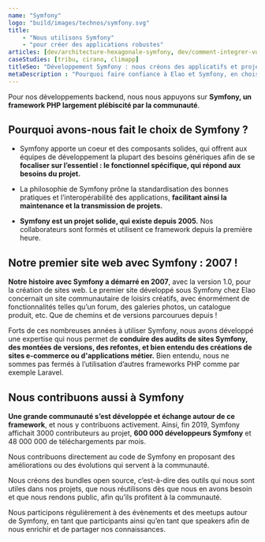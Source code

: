 ```yaml
---
name: "Symfony"
logo: "build/images/technos/symfony.svg"
title: 
    - "Nous utilisons Symfony" 
    - "pour créer des applications robustes"
articles: [dev/architecture-hexagonale-symfony, dev/comment-integrer-vue-js-application-symfony, dev/authentification-par-lien-magique]
caseStudies: [tribu, cirano, climapp]
titleSeo: "Développement Symfony : nous créons des applicatifs et projets web robustes et évolutifs 💪"
metaDescription : "Pourquoi faire confiance à Elao et Symfony, en choisir ce framework pour le développement de son logiciel ou application ? On vous dit tout 😎"
---
```


Pour nos développements backend, nous nous appuyons sur **Symfony, un framework PHP largement plébiscité par la communauté**.

## Pourquoi avons-nous fait le choix de Symfony ?

- Symfony apporte un coeur et des composants solides, qui offrent aux équipes de développement la plupart des besoins génériques afin de se **focaliser sur l’essentiel : le fonctionnel spécifique, qui répond aux besoins du projet.**

- La philosophie de Symfony prône la standardisation des bonnes pratiques et l’interopérabilité des applications, **facilitant ainsi la maintenance et la transmission de projets.**

- **Symfony est un projet solide, qui existe depuis 2005.** Nos collaborateurs sont formés et utilisent ce framework depuis la première heure.

## Notre premier site web avec Symfony : 2007 !

**Notre histoire avec Symfony a démarré en 2007**, avec la version 1.0, pour la création de sites web. Le premier site développé sous Symfony chez Elao concernait un site communautaire de loisirs créatifs, avec énormément de fonctionnalités telles qu’un forum, des galeries photos, un catalogue produit, etc. Que de chemins et de versions parcourues depuis !

Forts de ces nombreuses années à utiliser Symfony, nous avons développé une expertise qui nous permet de **conduire des audits de sites Symfony, des montées de versions, des refontes, et bien entendu des créations de sites e-commerce ou d'applications métier.** Bien entendu, nous ne sommes pas fermés à l’utilisation d’autres frameworks PHP comme par exemple Laravel.

## Nous contribuons aussi à Symfony

**Une grande communauté s’est développée et échange autour de ce framework**, et nous y contribuons activement. Ainsi, fin 2019, Symfony affichait 3000 contributeurs au projet, **600 000 développeurs Symfony** et 48 000 000 de téléchargements par mois.

Nous contribuons directement au code de Symfony en proposant des améliorations ou des évolutions qui servent à la communauté.

Nous créons des bundles open source, c’est-à-dire des outils qui nous sont utiles dans nos projets, que nous réutilisons dès que nous en avons besoin et que nous rendons public, afin qu’ils profitent à la communauté.

Nous participons régulièrement à des évènements et des meetups autour de Symfony, en tant que participants ainsi qu’en tant que speakers afin de nous enrichir et de partager nos connaissances.

